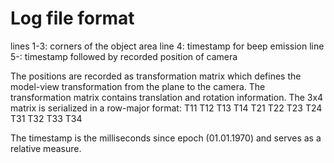 # Log file format

lines 1-3:
    corners of the object area
line 4:
    timestamp for beep emission
line 5-:
    timestamp followed by recorded position of camera

The positions are recorded as transformation matrix which defines the model-view transformation from the plane to the camera.
The transformation matrix contains translation and rotation information.
The 3x4 matrix is serialized in a row-major format:
    T11 T12 T13 T14 T21 T22 T23 T24 T31 T32 T33 T34

The timestamp is the milliseconds since epoch (01.01.1970) and serves as a relative measure.
